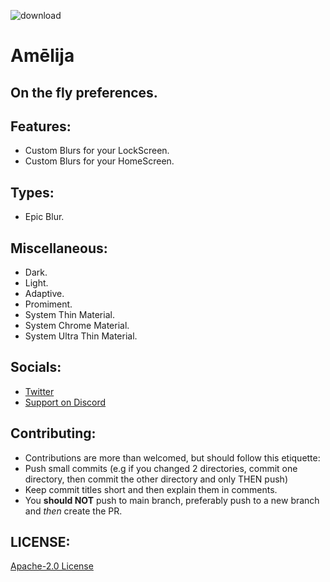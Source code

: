 ![download](https://i.imgur.com/TA0dWVT.png)

# Amēlija

## On the fly preferences.

## Features:

* Custom Blurs for your LockScreen.
* Custom Blurs for your HomeScreen.


## Types:

*  Epic Blur.

##  Miscellaneous:

* Dark.
* Light.
* Adaptive.
* Promiment.
* System Thin Material.
* System Chrome Material.
* System Ultra Thin Material.

##  Socials:

* [Twitter](https://twitter.com/Lukii120)
* [Support on Discord](https://discord.gg/2y5uWhhNJu)

## Contributing:

* Contributions are more than welcomed, but should follow this etiquette:
* Push small commits (e.g if you changed 2 directories, commit one directory, then commit the other directory and only THEN push)
* Keep commit titles short and then explain them in comments.
* You **should NOT** push to main branch, preferably push to a new branch and *then* create the PR.

## LICENSE:

[Apache-2.0 License](https://www.apache.org/licenses/LICENSE-2.0)
